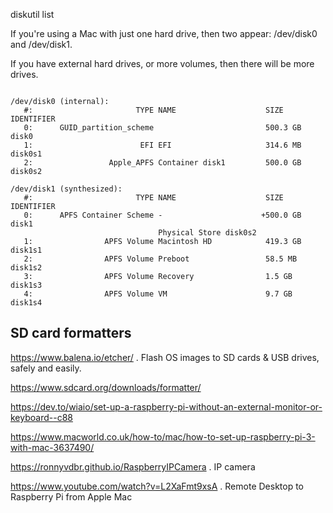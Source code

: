 diskutil list

If you're using a Mac with just one hard drive, then two appear: /dev/disk0 and /dev/disk1. 

If you have external hard drives, or more volumes, then there will be more drives.
```
 
/dev/disk0 (internal):
   #:                       TYPE NAME                    SIZE       IDENTIFIER
   0:      GUID_partition_scheme                         500.3 GB   disk0
   1:                        EFI EFI                     314.6 MB   disk0s1
   2:                 Apple_APFS Container disk1         500.0 GB   disk0s2

/dev/disk1 (synthesized):
   #:                       TYPE NAME                    SIZE       IDENTIFIER
   0:      APFS Container Scheme -                      +500.0 GB   disk1
                                 Physical Store disk0s2
   1:                APFS Volume Macintosh HD            419.3 GB   disk1s1
   2:                APFS Volume Preboot                 58.5 MB    disk1s2
   3:                APFS Volume Recovery                1.5 GB     disk1s3
   4:                APFS Volume VM                      9.7 GB     disk1s4
```   

## SD card formatters

<https://www.balena.io/etcher/> .  Flash OS images to SD cards & USB drives, safely and easily.

<https://www.sdcard.org/downloads/formatter/>



<https://dev.to/wiaio/set-up-a-raspberry-pi-without-an-external-monitor-or-keyboard--c88>

<https://www.macworld.co.uk/how-to/mac/how-to-set-up-raspberry-pi-3-with-mac-3637490/>

<https://ronnyvdbr.github.io/RaspberryIPCamera> .  IP camera


<https://www.youtube.com/watch?v=L2XaFmt9xsA> . Remote   Desktop to Raspberry Pi from Apple Mac
